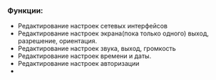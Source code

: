 ### Функции:
- Редактирование настроек сетевых интерфейсов
- Редактирование настроек экрана(пока только одного) выход, разрешение, ориентация.
- Редактирование настроек звука, выход, громкость
- Редактирование настроек времени и даты.
- Редактирование настроек авторизации
- 